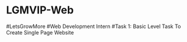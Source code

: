 # LGMVIP-Web
#LetsGrowMore
#Web Development Intern
#Task 1: Basic Level Task
To Create Single Page Website
